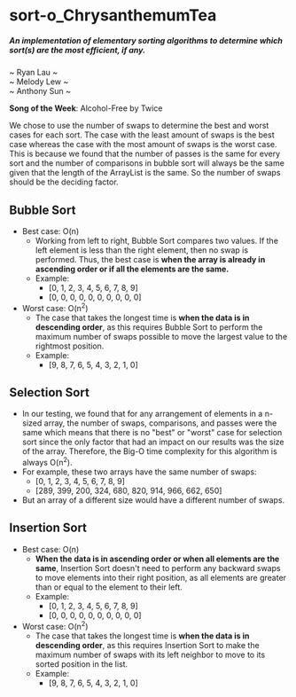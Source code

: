# sort-o_ChrysanthemumTea
##### An implementation of elementary sorting algorithms to determine which sort(s) are the most efficient, if any.
~ Ryan Lau ~ \
~ Melody Lew ~ \
~ Anthony Sun ~

**Song of the Week**: Alcohol-Free by Twice

We chose to use the number of swaps to determine the best and worst cases for each sort. The case with the least amount of swaps is the best case whereas the case with the most amount of swaps is the worst case. This is because we found that the number of passes is the same for every sort and the number of comparisons in bubble sort will always be the same given that the length of the ArrayList is the same. So the number of swaps should be the deciding factor.

## Bubble Sort
- Best case: O(n)
  - Working from left to right, Bubble Sort compares two values. If the left element is less than the right element, then no swap is performed. Thus, the best case is **when the array is already in ascending order or if all the elements are the same.**
  - Example:
    - [0, 1, 2, 3, 4, 5, 6, 7, 8, 9]
    - [0, 0, 0, 0, 0, 0, 0, 0, 0, 0]
- Worst case: O(n<sup>2</sup>)
  - The case that takes the longest time is **when the data is in descending order**, as this requires Bubble Sort to perform the maximum number of swaps possible to move the largest value to the rightmost position.
  - Example:
    - [9, 8, 7, 6, 5, 4, 3, 2, 1, 0]

## Selection Sort
 - In our testing, we found that for any arrangement of elements in a n-sized array, the number of swaps, comparisons, and passes were the same which means that there is no "best" or "worst" case for selection sort since the only factor that had an impact on our results was the size of the array. Therefore, the Big-O time complexity for this algorithm is always O(n<sup>2</sup>).
 - For example, these two arrays have the same number of swaps:
    - [0, 1, 2, 3, 4, 5, 6, 7, 8, 9]
    - [289, 399, 200, 324, 680, 820, 914, 966, 662, 650]
 - But an array of a different size would have a different number of swaps.

## Insertion Sort
- Best case: O(n)
  - **When the data is in ascending order or when all elements are the same**, Insertion Sort doesn't need to perform any backward swaps to move elements into their right position, as all elements are greater than or equal to the element to their left.
  - Example:
    - [0, 1, 2, 3, 4, 5, 6, 7, 8, 9]
    - [0, 0, 0, 0, 0, 0, 0, 0, 0, 0]
- Worst case: O(n<sup>2</sup>)
  - The case that takes the longest time is **when the data is in descending order**, as this requires Insertion Sort to make the maximum number of swaps with its left neighbor to move to its sorted position in the list.
  - Example:
    - [9, 8, 7, 6, 5, 4, 3, 2, 1, 0]
